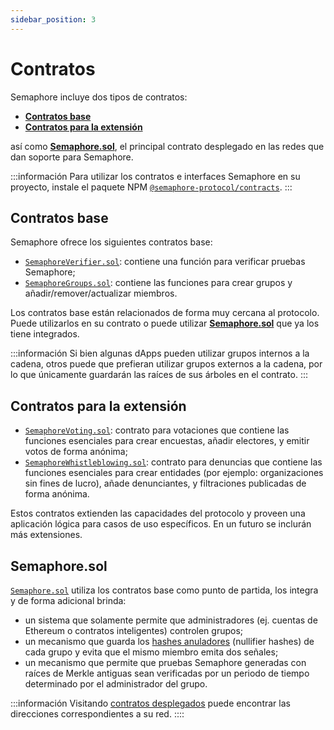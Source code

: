 ```yaml
---
sidebar_position: 3
---
```


# Contratos

Semaphore incluye dos tipos de contratos:

-   [**Contratos base**](/docs/technical-reference/contracts#base-contracts)
-   [**Contratos para la extensión**](/docs/technical-reference/contracts#extension-contracts) 

así como [**Semaphore.sol**](/docs/technical-reference/contracts#semaphoresol), el principal contrato desplegado en las redes que dan soporte para Semaphore.

:::información
Para utilizar los contratos e interfaces Semaphore en su proyecto, instale el paquete NPM [`@semaphore-protocol/contracts`](https://github.com/semaphore-protocol/semaphore/tree/main/packages/contracts).
:::

## Contratos base

Semaphore ofrece los siguientes contratos base:

-   [`SemaphoreVerifier.sol`](https://github.com/semaphore-protocol/semaphore/blob/main/packages/contracts/base/SemaphoreVerifier.sol): contiene una función para verificar pruebas Semaphore;
-   [`SemaphoreGroups.sol`](https://github.com/semaphore-protocol/semaphore/blob/main/packages/contracts/base/SemaphoreGroups.sol): contiene las funciones para crear grupos y añadir/remover/actualizar miembros.

Los contratos base están relacionados de forma muy cercana al protocolo. 
Puede utilizarlos en su contrato o puede utilizar [**Semaphore.sol**](/docs/technical-reference/contracts#semaphoresol) que ya los tiene integrados. 

:::información
Si bien algunas dApps pueden utilizar grupos internos a la cadena, otros puede que prefieran utilizar grupos externos a la cadena, por lo que únicamente guardarán las raíces de sus árboles en el contrato.
:::

## Contratos para la extensión

-   [`SemaphoreVoting.sol`](https://github.com/semaphore-protocol/semaphore/blob/main/packages/contracts/extensions/SemaphoreVoting.sol): contrato para votaciones que contiene las funciones esenciales para crear encuestas, añadir electores, y emitir votos de forma anónima;
-   [`SemaphoreWhistleblowing.sol`](https://github.com/semaphore-protocol/semaphore/blob/main/packages/contracts/extensions/SemaphoreWhistleblowing.sol): contrato para denuncias que contiene las funciones esenciales para crear entidades (por ejemplo: organizaciones sin fines de lucro), añade denunciantes, y filtraciones publicadas de forma anónima.

Estos contratos extienden las capacidades del protocolo y proveen una aplicación lógica para casos de uso específicos.
En un futuro se inclurán más extensiones. 

## Semaphore.sol

[`Semaphore.sol`](https://github.com/semaphore-protocol/semaphore/blob/main/packages/contracts/Semaphore.sol) utiliza los contratos base como punto de partida, los integra y de forma adicional brinda:

-   un sistema que solamente permite que administradores (ej. cuentas de Ethereum o contratos inteligentes) controlen grupos;
-   un mecanismo que guarda los [hashes anuladores](/docs/technical-reference/circuits#nullifier-hash) (nullifier hashes) de cada grupo y evita que el mismo miembro emita dos señales;
-   un mecanismo que permite que pruebas Semaphore generadas con raíces de Merkle antiguas sean verificadas por un periodo de tiempo determinado por el administrador del grupo.

:::información
Visitando [contratos desplegados](/docs/deployed-contracts) puede encontrar las direcciones correspondientes a su red.
::::
